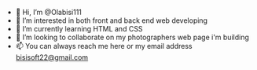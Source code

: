 - 👋 Hi, I’m @Olabisi111
- 👀 I’m interested in both front and back end web developing 
- 🌱 I’m currently learning HTML and CSS
- 💞️ I’m looking to collaborate on my photographers web page i'm building
- 📫 You can always reach me here or my email address bisisoft22@gmail.com

<!---
Olabisi111/Olabisi111 is a ✨ special ✨ repository because its `README.md` (this file) appears on your GitHub profile.
You can click the Preview link to take a look at your changes.
--->
